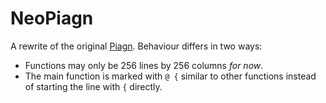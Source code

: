 # NeoPiagn

A rewrite of the original [Piagn](https://github.com/a8hnaia/piagn). Behaviour differs in two ways:

- Functions may only be 256 lines by 256 columns *for now*.
- The main function is marked with `@ {` similar to other functions instead of starting the line with `{` directly.

